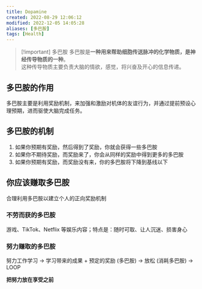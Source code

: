 ```yaml
---
title: Dopamine
created: 2022-08-29 12:06:12
modified: 2022-12-05 14:05:28
aliases: [多巴胺]
tags: [Health]
---
```


> [!important] 多巴胺
多巴胺是**一种用来帮助细胞传送脉冲的化学物质，是神经传导物质的一种**。   
这种传导物质主要负责大脑的情欲，感觉，将兴奋及开心的信息传递。 

## 多巴胺的作用

多巴胺主要是利用奖励机制，来加强和激励对机体的友谊行为，并通过提前预设心理预期，进而驱使大脑完成任务。

## 多巴胺的机制

1. 如果你预期有奖励，然后得到了奖励，你就会获得一些多巴胺
2. 如果你不期待奖励，而奖励来了，你会从同样的奖励中得到更多的多巴胺
3. 如果你预期有奖励，而奖励没有来，你的多巴胺将下降到基线以下

## 你应该赚取多巴胺

合理利用多巴胺以建立个人的正向奖励机制

### 不劳而获的多巴胺

游戏、TikTok、Netflix 等娱乐内容；特点是：随时可取、让人沉迷、损害身心

### 努力赚取的多巴胺

努力工作学习 -> 学习带来的成果 + 预定的奖励 (多巴胺) -> 放松 (消耗多巴胺) -> LOOP

**把努力放在享受之前**
